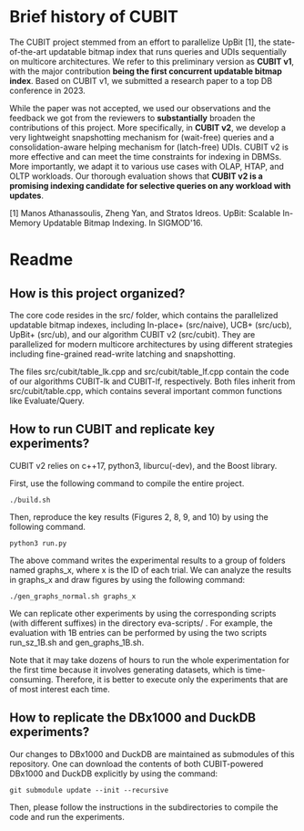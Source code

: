 
# Brief history of CUBIT


The CUBIT project stemmed from an effort to parallelize UpBit [1], the state-of-the-art updatable bitmap index that runs queries and UDIs sequentially on multicore architectures. We refer to this preliminary version as **CUBIT v1**, with the major contribution **being the first concurrent updatable bitmap index**. Based on CUBIT v1, we submitted a research paper to a top DB conference in 2023.

While the paper was not accepted, we used our observations and the feedback we got from the reviewers to **substantially** broaden the contributions of this project. More specifically, in **CUBIT v2**, we develop a very lightweight snapshotting mechanism for (wait-free) queries and a consolidation-aware helping mechanism for (latch-free) UDIs. CUBIT v2 is more effective and can meet the time constraints for indexing in DBMSs. More importantly, we adapt it to various use cases with OLAP, HTAP, and OLTP workloads. Our thorough evaluation shows that **CUBIT v2 is a promising indexing candidate for selective queries on any workload with updates**.

[1] Manos Athanassoulis, Zheng Yan, and Stratos Idreos. UpBit: Scalable In-Memory Updatable Bitmap Indexing. In SIGMOD'16.

# Readme

How is this project organized?
-------------------------------------------

The core code resides in the src/ folder, which contains the parallelized updatable bitmap indexes, including In-place+ (src/naive), UCB+ (src/ucb), UpBit+ (src/ub), and our algorithm CUBIT v2 (src/cubit). They are parallelized for modern multicore architectures by using different strategies including fine-grained read-write latching and snapshotting.

The files src/cubit/table_lk.cpp and src/cubit/table_lf.cpp contain the code of our algorithms CUBIT-lk and CUBIT-lf, respectively. Both files inherit from src/cubit/table.cpp, which contains several important common functions like Evaluate/Query.


How to run CUBIT and replicate key experiments?
--------------------------------

CUBIT v2 relies on c++17, python3, liburcu(-dev), and the Boost library. 

First, use the following command to compile the entire project. 

```
./build.sh 
```

Then, reproduce the key results (Figures 2, 8, 9, and 10) by using the following command. 

```
python3 run.py 
```

The above command writes the experimental results to a group of folders named graphs_x, where x is the ID of each trial. We can analyze the results in graphs_x and draw figures by using the following command:

```
./gen_graphs_normal.sh graphs_x
```

We can replicate other experiments by using the corresponding scripts (with different suffixes) in the directory eva-scripts/ . For example, the evaluation with 1B entries can be performed by using the two scripts run_sz_1B.sh and gen_graphs_1B.sh.

Note that it may take dozens of hours to run the whole experimentation for the first time because it involves generating datasets, which is time-consuming. Therefore, it is better to execute only the experiments that are of most interest each time.


How to replicate the DBx1000 and DuckDB experiments?
----------------------------------------------

Our changes to DBx1000 and DuckDB are maintained as submodules of this repository. One can download the contents of both CUBIT-powered DBx1000 and DuckDB explicitly by using the command:

```
git submodule update --init --recursive
```

Then, please follow the instructions in the subdirectories to compile the code and run the experiments.

